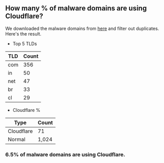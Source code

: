## How many % of malware domains are using Cloudflare?


We downloaded the malware domains from [here](https://urlhaus.abuse.ch) and filter out duplicates.
Here's the result.


[//]: # (start replacement)


- Top 5 TLDs

| TLD | Count |
| --- | --- |
| com | 356 |
| in | 50 |
| net | 47 |
| br | 33 |
| cl | 29 |


- Cloudflare %

| Type | Count |
| --- | --- |
| Cloudflare | 71 |
| Normal | 1,024 |


### 6.5% of malware domains are using Cloudflare.